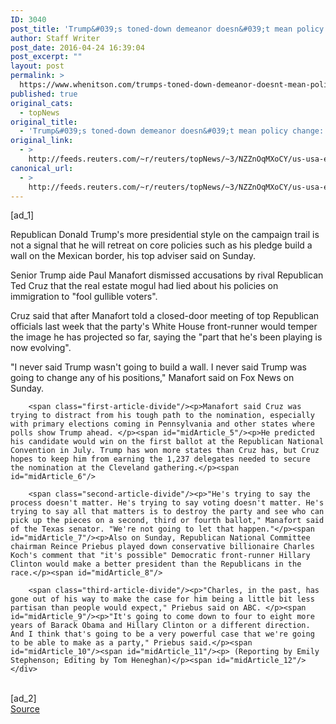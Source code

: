 ```yaml
---
ID: 3040
post_title: 'Trump&#039;s toned-down demeanor doesn&#039;t mean policy change: aide'
author: Staff Writer
post_date: 2016-04-24 16:39:04
post_excerpt: ""
layout: post
permalink: >
  https://www.whenitson.com/trumps-toned-down-demeanor-doesnt-mean-policy-change-aide/
published: true
original_cats:
  - topNews
original_title:
  - 'Trump&#039;s toned-down demeanor doesn&#039;t mean policy change: aide'
original_link:
  - >
    http://feeds.reuters.com/~r/reuters/topNews/~3/NZZnOqMXoCY/us-usa-election-demeanor-idUSKCN0XL0QZ
canonical_url:
  - >
    http://feeds.reuters.com/~r/reuters/topNews/~3/NZZnOqMXoCY/us-usa-election-demeanor-idUSKCN0XL0QZ
---
```

 [ad_1]
<br><div id="articleText">
<span id="midArticle_start"/>

<span id="midArticle_0"/><span class="focusParagraph" readability="5"><p><span class="articleLocatio&lt;/span&gt;n">Republican Donald Trump's more presidential style on the campaign trail is not a signal that he will retreat on core policies such as his pledge build a wall on the Mexican border, his top adviser said on Sunday.</span></p></span><span id="midArticle_1"/><p>Senior Trump aide Paul Manafort dismissed accusations by rival Republican Ted Cruz that the real estate mogul had lied about his policies on immigration to "fool gullible voters".</p><span id="midArticle_2"/><p>Cruz said that after Manafort told a closed-door meeting of top Republican officials last week that the party's White House front-runner would temper the image he has projected so far, saying the "part that he's been playing is now evolving".</p><span id="midArticle_3"/><p>"I never said Trump wasn't going to build a wall. I never said Trump was going to change any of his positions," Manafort said on Fox News on Sunday.</p><span id="midArticle_4"/>
        
        <span class="first-article-divide"/><p>Manafort said Cruz was trying to distract from his tough path to the nomination, especially with primary elections coming in Pennsylvania and other states where polls show Trump ahead. </p><span id="midArticle_5"/><p>He predicted his candidate would win on the first ballot at the Republican National Convention in July. Trump has won more states than Cruz has, but Cruz hopes to keep him from earning the 1,237 delegates needed to secure the nomination at the Cleveland gathering.</p><span id="midArticle_6"/>
        
        <span class="second-article-divide"/><p>"He's trying to say the process doesn't matter. He's trying to say voting doesn't matter. He's trying to say all that matters is to destroy the party and see who can pick up the pieces on a second, third or fourth ballot," Manafort said of the Texas senator. "We're not going to let that happen."</p><span id="midArticle_7"/><p>Also on Sunday, Republican National Committee chairman Reince Priebus played down conservative billionaire Charles Koch's comment that "it's possible" Democratic front-runner Hillary Clinton would make a better president than the Republicans in the race.</p><span id="midArticle_8"/>
        
        <span class="third-article-divide"/><p>"Charles, in the past, has gone out of his way to make the case for him being a little bit less partisan than people would expect," Priebus said on ABC. </p><span id="midArticle_9"/><p>"It's going to come down to four to eight more years of Barack Obama and Hillary Clinton or a different direction. And I think that's going to be a very powerful case that we're going to be able to make as a party," Priebus said.</p><span id="midArticle_10"/><span id="midArticle_11"/><p> (Reporting by Emily Stephenson; Editing by Tom Heneghan)</p><span id="midArticle_12"/></div>
<br>[ad_2]
<br><a href="http://feeds.reuters.com/~r/reuters/topNews/~3/NZZnOqMXoCY/us-usa-election-demeanor-idUSKCN0XL0QZ">Source </a>